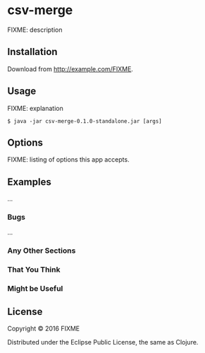 # csv-merge

FIXME: description

## Installation

Download from http://example.com/FIXME.

## Usage

FIXME: explanation

    $ java -jar csv-merge-0.1.0-standalone.jar [args]

## Options

FIXME: listing of options this app accepts.

## Examples

...

### Bugs

...

### Any Other Sections
### That You Think
### Might be Useful

## License

Copyright © 2016 FIXME

Distributed under the Eclipse Public License, the same as Clojure.

